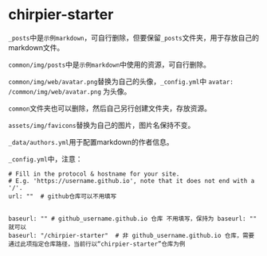 # chirpier-starter

`_posts`中是`示例markdown`，可自行删除，但要保留`_posts`文件夹，用于存放自己的markdown文件。

`common/img/posts`中是`示例markdown`中使用的资源，可自行删除。

`common/img/web/avatar.png`替换为自己的头像，`_config.yml`中 `avatar: /common/img/web/avatar.png` 为头像。

`common`文件夹也可以删除，然后自己另行创建文件夹，存放资源。

`assets/img/favicons`替换为自己的图片，图片名保持不变。

`_data/authors.yml`用于配置markdown的作者信息。

`_config.yml`中，注意：
```shell
# Fill in the protocol & hostname for your site.
# E.g. 'https://username.github.io', note that it does not end with a '/'.
url: ""  # github仓库可以不用填写


baseurl: "" # github_username.github.io 仓库 不用填写，保持为 baseurl: "" 就可以
baseurl: "/chirpier-starter"  # 非 github_username.github.io 仓库，需要通过此项指定仓库路径，当前行以“chirpier-starter”仓库为例
```
